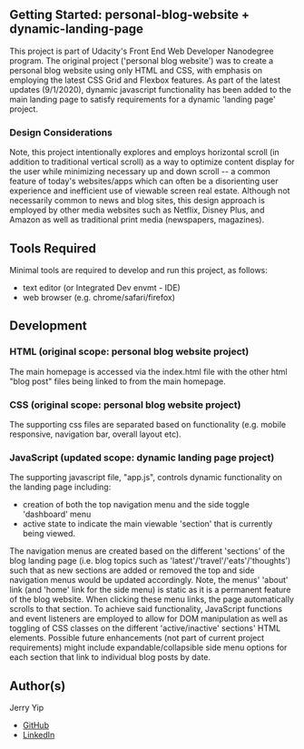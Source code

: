 ## Getting Started: personal-blog-website + dynamic-landing-page
This project is part of Udacity's Front End Web Developer Nanodegree program.  The original project ('personal blog website') was to create a personal blog website using only HTML and CSS, with emphasis on employing the latest CSS Grid and Flexbox features.  As part of the latest updates (9/1/2020), dynamic javascript functionality has been added to the main landing page to satisfy requirements for a dynamic 'landing page' project.  

### Design Considerations
Note, this project intentionally explores and employs horizontal scroll (in addition to traditional vertical scroll) as a way to optimize content display for the user while minimizing necessary up and down scroll -- a common feature of today's websites/apps which can often be a disorienting user experience and inefficient use of viewable screen real estate.  Although not necessarily common to news and blog sites, this design approach is employed by other media websites such as Netflix, Disney Plus, and Amazon as well as traditional print media (newspapers, magazines).

## Tools Required
Minimal tools are required to develop and run this project, as follows: 
- text editor (or Integrated Dev envmt - IDE)  
- web browser (e.g. chrome/safari/firefox)

## Development
### HTML (original scope: personal blog website project)
The main homepage is accessed via the index.html file with the other html "blog post" files being linked to from the main homepage.

### CSS (original scope: personal blog website project)
The supporting css files are separated based on functionality (e.g. mobile responsive, navigation bar, overall layout etc).  

### JavaScript (updated scope: dynamic landing page project)
The supporting javascript file, "app.js", controls dynamic functionality on the landing page including: 
- creation of both the top navigation menu and the side toggle 'dashboard' menu
- active state to indicate the main viewable 'section' that is currently being viewed.

The navigation menus are created based on the different 'sections' of the blog landing page (i.e. blog topics such as 'latest'/'travel'/'eats'/'thoughts') such that as new sections are added or removed the top and side navigation menus would be updated accordingly.  Note, the menus' 'about' link (and 'home' link for the side menu) is static as it is a permanent feature of the blog website.  When clicking these menu links, the page automatically scrolls to that section.
To achieve said functionality, JavaScript functions and event listeners are employed to allow for DOM manipulation as well as toggling of CSS classes on the different 'active/inactive' sections' HTML elements.  Possible future enhancements (not part of current project requirements) might include expandable/collapsible side menu options for each section that link to individual blog posts by date.

## Author(s)
Jerry Yip
- [GitHub](https://github.com/jerrycyip)
- [LinkedIn](https://www.linkedin.com/in/jerrycyip/)


